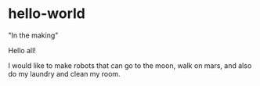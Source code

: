# hello-world
"In the making"

Hello all!

I would like to make robots that can go to the moon, walk on mars, and also do my laundry and clean my room.
